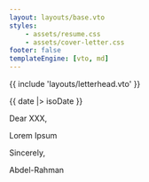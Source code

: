 ```yaml
---
layout: layouts/base.vto
styles:
    - assets/resume.css
    - assets/cover-letter.css
footer: false
templateEngine: [vto, md]
---
```

<main>
{{ include 'layouts/letterhead.vto' }}
<div>

<div id='letter-header'>

<time>

{{ date |> isoDate }}

</time>

Dear XXX,

</div>

Lorem Ipsum

<div id='sign'>

Sincerely,

Abdel-Rahman

</div>
</div>
</main>